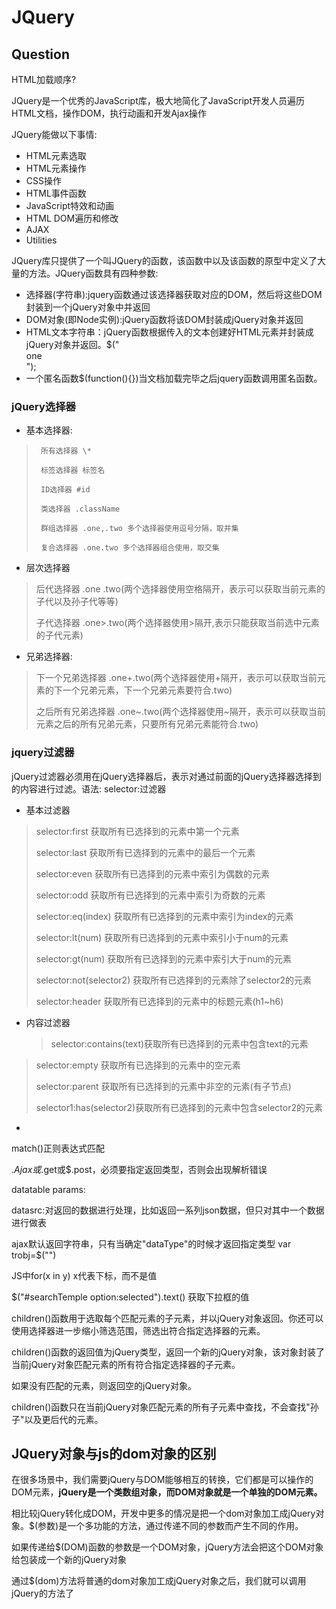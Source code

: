 # JQuery


## Question

HTML加载顺序?


JQuery是一个优秀的JavaScript库，极大地简化了JavaScript开发人员遍历HTML文档，操作DOM，执行动画和开发Ajax操作


JQuery能做以下事情:

  + HTML元素选取
  + HTML元素操作
  + CSS操作
  + HTML事件函数
  + JavaScript特效和动画
  + HTML DOM遍历和修改
  + AJAX
  + Utilities


JQuery库只提供了一个叫JQuery的函数，该函数中以及该函数的原型中定义了大量的方法。JQuery函数具有四种参数:

+ 选择器(字符串):jquery函数通过该选择器获取对应的DOM，然后将这些DOM封装到一个jQuery对象中并返回
+ DOM对象(即Node实例):jQuery函数将该DOM封装成jQuery对象并返回
+ HTML文本字符串：jQuery函数根据传入的文本创建好HTML元素并封装成jQuery对象并返回。$("<div class="one">one</div>");
+ 一个匿名函数$(function(){})当文档加载完毕之后jquery函数调用匿名函数。


### jQuery选择器

+ 基本选择器:

 >      所有选择器 \*
>     
>      标签选择器 标签名
>     
>      ID选择器 #id
>     
>      类选择器 .className
>     
>      群组选择器 .one,.two 多个选择器使用逗号分隔，取并集
>     
>      复合选择器 .one.two 多个选择器组合使用，取交集


+ 层次选择器
   
>    后代选择器 .one .two(两个选择器使用空格隔开，表示可以获取当前元素的子代以及孙子代等等)
> 
>    子代选择器   .one>.two(两个选择器使用>隔开,表示只能获取当前选中元素的子代元素)
> 

+ 兄弟选择器:
    
>   下一个兄弟选择器 .one+.two(两个选择器使用+隔开，表示可以获取当前元素的下一个兄弟元素，下一个兄弟元素要符合.two)
>    
>   之后所有兄弟选择器 .one~.two(两个选择器使用~隔开，表示可以获取当前元素之后的所有兄弟元素，只要所有兄弟元素能符合.two)


### jquery过滤器

jQuery过滤器必须用在jQuery选择器后，表示对通过前面的jQuery选择器选择到的内容进行过滤。语法: selector:过滤器

+ 基本过滤器

 >  selector:first 获取所有已选择到的元素中第一个元素
> 
>   selector:last 获取所有已选择到的元素中的最后一个元素
> 
>   selector:even 获取所有已选择到的元素中索引为偶数的元素
> 
>   selector:odd 获取所有已选择到的元素中索引为奇数的元素
> 
>   selector:eq(index) 获取所有已选择到的元素中索引为index的元素
> 
>   selector:lt(num) 获取所有已选择到的元素中索引小于num的元素
> 
>   selector:gt(num)  获取所有已选择到的元素中索引大于num的元素
> 
>   selector:not(selector2) 获取所有已选择到的元素除了selector2的元素
> 
>   selector:header 获取所有已选择到的元素中的标题元素(h1~h6)

+ 内容过滤器

  > selector:contains(text)获取所有已选择到的元素中包含text的元素
> 
>   selector:empty 获取所有已选择到的元素中的空元素
> 
>   selector:parent 获取所有已选择到的元素中非空的元素(有子节点)
> 
>   selector1:has(selector2)获取所有已选择到的元素中包含selector2的元素
>   


+ 




match()正则表达式匹配

$.Ajax或$.get或$.post，必须要指定返回类型，否则会出现解析错误



datatable params:

datasrc:对返回的数据进行处理，比如返回一系列json数据，但只对其中一个数据进行做表

ajax默认返回字符串，只有当确定"dataType"的时候才返回指定类型
var trobj=$("<tr></tr>")


JS中for(x in y)
x代表下标，而不是值



$("#searchTemple option:selected").text()
获取下拉框的值


children()函数用于选取每个匹配元素的子元素，并以jQuery对象返回。你还可以使用选择器进一步缩小筛选范围，筛选出符合指定选择器的元素。

children()函数的返回值为jQuery类型，返回一个新的jQuery对象，该对象封装了当前jQuery对象匹配元素的所有符合指定选择器的子元素。

如果没有匹配的元素，则返回空的jQuery对象。

children()函数只在当前jQuery对象匹配元素的所有子元素中查找，不会查找"孙子"以及更后代的元素。



## JQuery对象与js的dom对象的区别

在很多场景中，我们需要jQuery与DOM能够相互的转换，它们都是可以操作的DOM元素，**jQuery是一个类数组对象，而DOM对象就是一个单独的DOM元素。**

相比较jQuery转化成DOM，开发中更多的情况是把一个dom对象加工成jQuery对象。$(参数)是一个多功能的方法，通过传递不同的参数而产生不同的作用。

   如果传递给$(DOM)函数的参数是一个DOM对象，jQuery方法会把这个DOM对象给包装成一个新的jQuery对象

   通过$(dom)方法将普通的dom对象加工成jQuery对象之后，我们就可以调用jQuery的方法了
